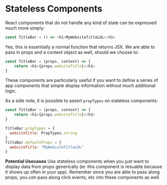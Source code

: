 # Stateless Components

React components that do not handle any kind of state can be expressed much more simply:

```js
const TitleBar = () => <h1>MyWebsiteTitleLOL</h1>
```

Yes, this is essentially a normal function that returns JSX. We are able to pass in props and a context object as well, should we choose to:

```js
const TitleBar = (props, context) => {
	return <h1>{props.websiteTitle}</h1>
}
```


These components are particularly useful if you want to define a series of app components that simple display information without much additional logic.

As a side note, it is possible to assert `propTypes` on stateless components:

```js
const TitleBar = (props, context) => {
	return <h1>{props.websiteTitle}</h1>
}

TitleBar.propTypes = {
  websiteTitle: PropTypes.string
}
TitleBar.defaultProps = {
  websiteTitle: "MyWebsiteTitleLOL"
}
```

**Potential Usecases**
Use stateless components when you just want to display data from props generically (ie: this component is resuable because it shows up often in your app). Remember since you are able to pass along props, you *can* pass along click events, etc into these components as well.
